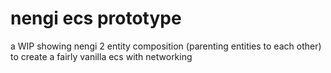 # nengi ecs prototype
a WIP showing nengi 2 entity composition (parenting entities to each other) to create a fairly vanilla ecs with networking